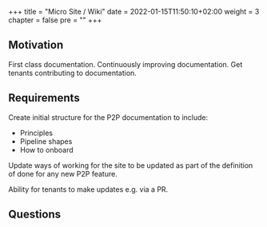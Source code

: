 +++
title = "Micro Site / Wiki"
date = 2022-01-15T11:50:10+02:00
weight = 3
chapter = false
pre = "<b></b>"
+++

## Motivation

First class documentation.
Continuously improving documentation.
Get tenants contributing to documentation.

## Requirements

Create initial structure for the P2P documentation to include:
* Principles
* Pipeline shapes
* How to onboard

Update ways of working for the site to be updated as part of the definition of done for any new P2P feature.

Ability for tenants to make updates e.g. via a PR.

## Questions 

